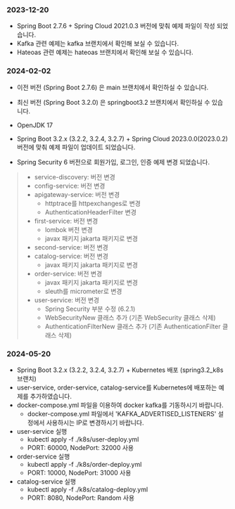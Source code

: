 ### 2023-12-20
* Spring Boot 2.7.6 + Spring Cloud 2021.0.3 버전에 맞춰 예제 파일이 작성 되었습니다.
* Kafka 관련 예제는 kafka 브랜치에서 확인해 보실 수 있습니다.
* Hateoas 관련 예제는 hateoas 브랜치에서 확인해 보실 수 있습니다. 

### 2024-02-02
* 이전 버전 (Spring Boot 2.7.6) 은 main 브랜치에서 확인하실 수 있습니다.
* 최신 버전 (Spring Boot 3.2.0) 은 springboot3.2 브랜치에서 확인하실 수 있습니다.
  
* OpenJDK 17
* Spring Boot 3.2.x (3.2.2, 3.2.4, 3.2.7) + Spring Cloud 2023.0.0(2023.0.2) 버전에 맞춰 예제 파일이 업데이트 되었습니다.
* Spring Security 6 버전으로 회원가입, 로그인, 인증 예제 변경 되었습니다.

> * service-discovery: 버전 변경
> * config-service: 버전 변경
> * apigateway-service: 버전 변경
>   * httptrace를 httpexchanges로 변경
>   * AuthenticationHeaderFilter 변경 
> * first-service: 버전 변경
>   * lombok 버전 변경
>   * javax 패키지 jakarta 패키지로 변경
> * second-service: 버전 변경
> * catalog-service: 버전 변경
>   * javax 패키지 jakarta 패키지로 변경
> * order-service: 버전 변경
>   * javax 패키지 jakarta 패키지로 변경
>   * sleuth를 micrometer로 변경
> * user-service: 버전 변경
>   * Spring Security 부분 수정 (6.2.1)
>   * WebSecurityNew 클래스 추가 (기존 WebSecurity 클래스 삭제)
>   * AuthenticationFilterNew 클래스 추가 (기존 AuthenticationFilter 클래스 삭제)

### 2024-05-20
* Spring Boot 3.2.x (3.2.2, 3.2.4, 3.2.7) + Kubernetes 배포 (spring3.2_k8s 브랜치) 
* user-service, order-service, catalog-service를 Kubernetes에 배포하는 예제를 추가하였습니다. 
* docker-compose.yml 파일을 이용하여 docker kafka를 기동하시기 바랍니다. 
  * docker-compose.yml 파일에서 'KAFKA_ADVERTISED_LISTENERS' 설정에서 사용하시는 IP로 변경하시기 바랍니다. 
* user-service 실행 
  * kubectl apply -f ./k8s/user-deploy.yml
  * PORT: 60000, NodePort: 32000 사용
* order-service 실행
  * kubectl apply -f ./k8s/order-deploy.yml
  * PORT: 10000, NodePort: 31000 사용
* catalog-service 실행
  * kubectl apply -f ./k8s/catalog-deploy.yml
  * PORT: 8080, NodePort: Random 사용
